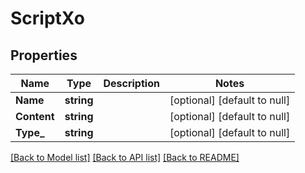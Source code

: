 # ScriptXo

## Properties
Name | Type | Description | Notes
------------ | ------------- | ------------- | -------------
**Name** | **string** |  | [optional] [default to null]
**Content** | **string** |  | [optional] [default to null]
**Type_** | **string** |  | [optional] [default to null]

[[Back to Model list]](../README.md#documentation-for-models) [[Back to API list]](../README.md#documentation-for-api-endpoints) [[Back to README]](../README.md)

